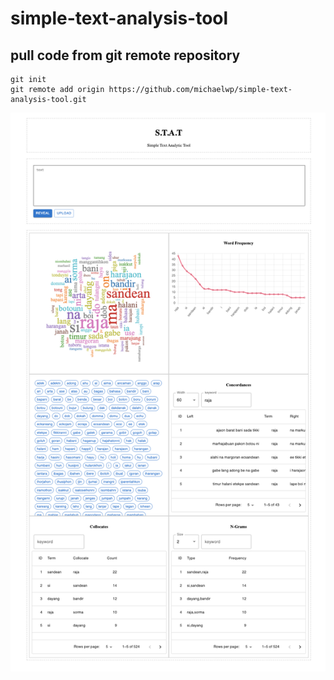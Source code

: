 # simple-text-analysis-tool

## pull code from git remote repository
```commandline
git init
git remote add origin https://github.com/michaelwp/simple-text-analysis-tool.git
```

![view](./view.png "view")

